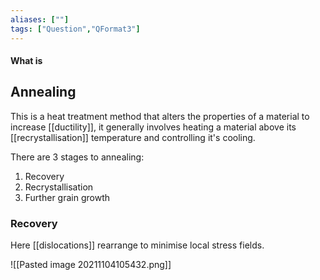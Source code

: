 ```yaml
---
aliases: [""]
tags: ["Question","QFormat3"]
---
```


#### What is
## Annealing
This is a heat treatment method that alters the properties of a material to increase [[ductility]], it generally involves heating a material above its [[recrystallisation]] temperature and controlling it's cooling.

There are 3 stages to annealing:
1) Recovery
2) Recrystallisation
3) Further grain growth

### Recovery

Here [[dislocations]] rearrange to minimise local stress fields.

![[Pasted image 20211104105432.png]]

